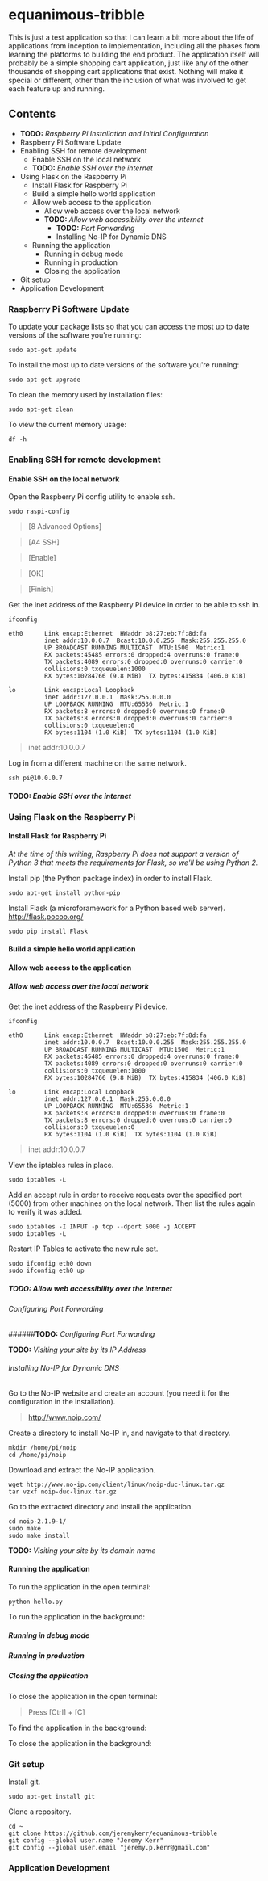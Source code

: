 # equanimous-tribble

This is just a test application so that I can learn a bit more about the life of applications from inception to implementation, including all the phases from learning the platforms to building the end product. The application itself will probably be a simple shopping cart application, just like any of the other thousands of shopping cart applications that exist. Nothing will make it special or different, other than the inclusion of what was involved to get each feature up and running.

## Contents
* **TODO:** *Raspberry Pi Installation and Initial Configuration*
* Raspberry Pi Software Update
* Enabling SSH for remote development
  * Enable SSH on the local network
  * **TODO:** *Enable SSH over the internet*
* Using Flask on the Raspberry Pi
  * Install Flask for Raspberry Pi
  * Build a simple hello world application
  * Allow web access to the application
    * Allow web access over the local network
    * **TODO:** *Allow web accessibility over the internet*
      * **TODO:** *Port Forwarding*
      * Installing No-IP for Dynamic DNS
  * Running the application
    * Running in debug mode
    * Running in production
    * Closing the application
* Git setup
* Application Development

### Raspberry Pi Software Update

To update your package lists so that you can access the most up to date versions of the software you're running:

    sudo apt-get update

To install the most up to date versions of the software you're running:

    sudo apt-get upgrade

To clean the memory used by installation files:

    sudo apt-get clean

To view the current memory usage:

    df -h

### Enabling SSH for remote development

#### Enable SSH on the local network

Open the Raspberry Pi config utility to enable ssh.

    sudo raspi-config

> [8 Advanced Options]

> [A4 SSH]

> [Enable]

> [OK]

> [Finish]

Get the inet address of the Raspberry Pi device in order to be able to ssh in.

    ifconfig

```
eth0      Link encap:Ethernet  HWaddr b8:27:eb:7f:8d:fa  
          inet addr:10.0.0.7  Bcast:10.0.0.255  Mask:255.255.255.0
          UP BROADCAST RUNNING MULTICAST  MTU:1500  Metric:1
          RX packets:45485 errors:0 dropped:4 overruns:0 frame:0
          TX packets:4089 errors:0 dropped:0 overruns:0 carrier:0
          collisions:0 txqueuelen:1000 
          RX bytes:10284766 (9.8 MiB)  TX bytes:415834 (406.0 KiB)

lo        Link encap:Local Loopback  
          inet addr:127.0.0.1  Mask:255.0.0.0
          UP LOOPBACK RUNNING  MTU:65536  Metric:1
          RX packets:8 errors:0 dropped:0 overruns:0 frame:0
          TX packets:8 errors:0 dropped:0 overruns:0 carrier:0
          collisions:0 txqueuelen:0 
          RX bytes:1104 (1.0 KiB)  TX bytes:1104 (1.0 KiB)
```

> inet addr:10.0.0.7

Log in from a different machine on the same network.

    ssh pi@10.0.0.7


#### **TODO:** *Enable SSH over the internet*

### Using Flask on the Raspberry Pi

#### Install Flask for Raspberry Pi

*At the time of this writing, Raspberry Pi does not support a version of Python 3 that meets the requirements for Flask, so we'll be using Python 2.*

Install pip (the Python package index) in order to install Flask.

    sudo apt-get install python-pip

Install Flask (a microforamework for a Python based web server).
http://flask.pocoo.org/

    sudo pip install Flask

#### Build a simple hello world application

#### Allow web access to the application

##### Allow web access over the local network

Get the inet address of the Raspberry Pi device.

    ifconfig

```
eth0      Link encap:Ethernet  HWaddr b8:27:eb:7f:8d:fa  
          inet addr:10.0.0.7  Bcast:10.0.0.255  Mask:255.255.255.0
          UP BROADCAST RUNNING MULTICAST  MTU:1500  Metric:1
          RX packets:45485 errors:0 dropped:4 overruns:0 frame:0
          TX packets:4089 errors:0 dropped:0 overruns:0 carrier:0
          collisions:0 txqueuelen:1000 
          RX bytes:10284766 (9.8 MiB)  TX bytes:415834 (406.0 KiB)

lo        Link encap:Local Loopback  
          inet addr:127.0.0.1  Mask:255.0.0.0
          UP LOOPBACK RUNNING  MTU:65536  Metric:1
          RX packets:8 errors:0 dropped:0 overruns:0 frame:0
          TX packets:8 errors:0 dropped:0 overruns:0 carrier:0
          collisions:0 txqueuelen:0 
          RX bytes:1104 (1.0 KiB)  TX bytes:1104 (1.0 KiB)
```

> inet addr:10.0.0.7

View the iptables rules in place.

    sudo iptables -L

Add an accept rule in order to receive requests over the specified port (5000) from other machines on the local network. Then list the rules again to verify it was added.

    sudo iptables -I INPUT -p tcp --dport 5000 -j ACCEPT
    sudo iptables -L

Restart IP Tables to activate the new rule set.

    sudo ifconfig eth0 down
    sudo ifconfig eth0 up

##### **TODO:** *Allow web accessibility over the internet*

###### Configuring Port Forwarding

######**TODO:** *Configuring Port Forwarding*

**TODO:** *Visiting your site by its IP Address*

###### Installing No-IP for Dynamic DNS

Go to the No-IP website and create an account (you need it for the configuration in the installation).

> http://www.noip.com/

Create a directory to install No-IP in, and navigate to that directory.

    mkdir /home/pi/noip
    cd /home/pi/noip

Download and extract the No-IP application.

    wget http://www.no-ip.com/client/linux/noip-duc-linux.tar.gz
    tar vzxf noip-duc-linux.tar.gz

Go to the extracted directory and install the application.

    cd noip-2.1.9-1/
    sudo make
    sudo make install

**TODO:** *Visiting your site by its domain name*

#### Running the application

To run the application in the open terminal:

    python hello.py

To run the application in the background:


##### Running in debug mode

##### Running in production

##### Closing the application

To close the application in the open terminal:

> Press [Ctrl] + [C]

To find the application in the background:

To close the application in the background:

### Git setup

Install git.

    sudo apt-get install git

Clone a repository.

    cd ~
    git clone https://github.com/jeremykerr/equanimous-tribble
    git config --global user.name "Jeremy Kerr"
    git config --global user.email "jeremy.p.kerr@gmail.com"

### Application Development

